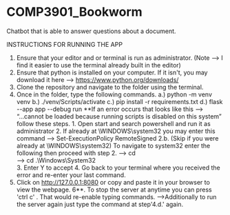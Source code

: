 # COMP3901_Bookworm
Chatbot that is able to answer questions about a document.

INSTRUCTIONS FOR RUNNING THE APP

1. Ensure that your editor and or terminal is run as administrator. (Note --> I find it easier to use the terminal already built in the editor)
2. Ensure that python is installed on your computer. If it isn't, you may download it here --> https://www.python.org/downloads/
3. Clone the repository and navigate to the folder using the terminal.
4. Once in the folder, type the following commands.
    a.)    python -m venv venv
    b.)   ./venv/Scripts/activate
    c.)    pip install -r requirements.txt
    d.)    flask --app app --debug run
    **If an error occurs that looks like this --> “...cannot be loaded because running scripts is disabled on this system” follow these steps.
        1. Open start and search powershell and run it as administrator
        2. If already at \WINDOWS\system32 you may enter this command --> Set-ExecutionPolicy RemoteSigned
        2.b. (Skip if you were already at \WINDOWS\system32) To navigate to system32 enter the following then proceed with step 2.
            --> cd \
            --> cd .\Windows\System32\
        3. Enter Y to accept
        4. Go back to your terminal where you received the error and re-enter your last command.
5. Click on http://127.0.0.1:8080 or copy and paste it in your browser to view the webpage.
6**. To stop the server at anytime you can press 'ctrl c' . That would re-enable typing commands.
    -->Additionally to run the server again just type the command at step'4.d.' again.
